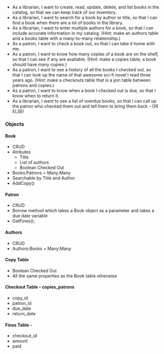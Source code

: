 * As a librarian, I want to create, read, update, delete, and list books in the catalog, so that we can keep track of our inventory.
* As a librarian, I want to search for a book by author or title, so that I can find a book when there are a lot of books in the library.
* As a librarian, I want to enter multiple authors for a book, so that I can include accurate information in my catalog. (Hint: make an authors table and a books table with a many-to-many relationship.)
* As a patron, I want to check a book out, so that I can take it home with me.
* As a patron, I want to know how many copies of a book are on the shelf, so that I can see if any are available. (Hint: make a copies table; a book should have many copies.)
* As a patron, I want to see a history of all the books I checked out, so that I can look up the name of that awesome sci-fi novel I read three years ago. (Hint: make a checkouts table that is a join table between patrons and copies.)
* As a patron, I want to know when a book I checked out is due, so that I know when to return it.
* As a librarian, I want to see a list of overdue books, so that I can call up the patron who checked them out and tell them to bring them back - OR ELSE!

### Objects
#### Book
* CRUD
* Atributes
  * Title
  * List of authors
  * Boolean Checked Out
* Books:Patrons = Many:Many
* Searchable by Title and Author
* AddCopy()

#### Patron
* CRUD
* Borrow method which takes a Book object as a parameter and takes a due date variable
* GetFines();

#### Authors
* CRUD
* Authors:Books = Many:Many

#### Copy Table
* Boolean Checked Out
* All the same properties as the Book table otherwise

#### Checkout Table - copies_patrons
* copy_id
* patron_id
* due_date
* return_date

#### Fines Table -
* checkout_id
* amount
* paid
